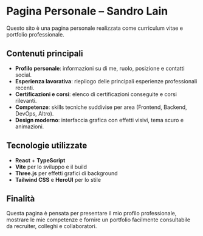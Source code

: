 
# Pagina Personale – Sandro Lain

Questo sito è una pagina personale realizzata come curriculum vitae e portfolio professionale.

## Contenuti principali

- **Profilo personale**: informazioni su di me, ruolo, posizione e contatti social.
- **Esperienza lavorativa**: riepilogo delle principali esperienze professionali recenti.
- **Certificazioni e corsi**: elenco di certificazioni conseguite e corsi rilevanti.
- **Competenze**: skills tecniche suddivise per area (Frontend, Backend, DevOps, Altro).
- **Design moderno**: interfaccia grafica con effetti visivi, tema scuro e animazioni.

## Tecnologie utilizzate

- **React** + **TypeScript**
- **Vite** per lo sviluppo e il build
- **Three.js** per effetti grafici di background
- **Tailwind CSS** e **HeroUI** per lo stile

## Finalità

Questa pagina è pensata per presentare il mio profilo professionale, mostrare le mie competenze e fornire un portfolio facilmente consultabile da recruiter, colleghi e collaboratori.

